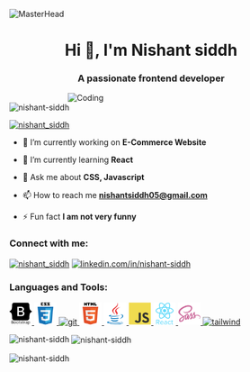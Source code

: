 ![MasterHead](https://camo.githubusercontent.com/48ec00ed4c84e771db4a1db90b56352923a8d644452a32b434d68e97006c9337/68747470733a2f2f63686b736b696c6c732e636f6d2f77702d636f6e74656e742f75706c6f6164732f323032302f30342f504e432d416e696d617465642d42616e6e6572732e676966)
<h1 align="center">Hi 👋, I'm Nishant siddh</h1>
<h3 align="center">A passionate frontend developer</h3>

<img src="https://miro.medium.com/max/1360/0*7Q3yvSIv_t0ioJ-Z.gif" width="400" align="right" alt="Coding">

<p align="left"> <img src="https://komarev.com/ghpvc/?username=nishant-siddh&label=Profile%20views&color=0e75b6&style=flat" alt="nishant-siddh" /> </p>

<p align="left"> <a href="https://twitter.com/nishant_siddh" target="blank"><img src="https://img.shields.io/twitter/follow/nishant_siddh?logo=twitter&style=for-the-badge" alt="nishant_siddh" /></a> </p>

- 🔭 I’m currently working on **E-Commerce Website**

- 🌱 I’m currently learning **React**

- 💬 Ask me about **CSS, Javascript**

- 📫 How to reach me **nishantsiddh05@gmail.com**

- ⚡ Fun fact **I am not very funny**

<h3 align="left">Connect with me:</h3>
<p align="left">
<a href="https://twitter.com/nishant_siddh" target="blank"><img align="center" src="https://raw.githubusercontent.com/rahuldkjain/github-profile-readme-generator/master/src/images/icons/Social/twitter.svg" alt="nishant_siddh" height="30" width="40" /></a>
<a href="https://linkedin.com/in/linkedin.com/in/nishant-siddh" target="blank"><img align="center" src="https://raw.githubusercontent.com/rahuldkjain/github-profile-readme-generator/master/src/images/icons/Social/linked-in-alt.svg" alt="linkedin.com/in/nishant-siddh" height="30" width="40" /></a>
</p>

<h3 align="left">Languages and Tools:</h3>
<p align="left"> <a href="https://getbootstrap.com" target="_blank" rel="noreferrer"> <img src="https://raw.githubusercontent.com/devicons/devicon/master/icons/bootstrap/bootstrap-plain-wordmark.svg" alt="bootstrap" width="40" height="40"/> </a> <a href="https://www.w3schools.com/css/" target="_blank" rel="noreferrer"> <img src="https://raw.githubusercontent.com/devicons/devicon/master/icons/css3/css3-original-wordmark.svg" alt="css3" width="40" height="40"/> </a> <a href="https://git-scm.com/" target="_blank" rel="noreferrer"> <img src="https://www.vectorlogo.zone/logos/git-scm/git-scm-icon.svg" alt="git" width="40" height="40"/> </a> <a href="https://www.w3.org/html/" target="_blank" rel="noreferrer"> <img src="https://raw.githubusercontent.com/devicons/devicon/master/icons/html5/html5-original-wordmark.svg" alt="html5" width="40" height="40"/> </a> <a href="https://www.java.com" target="_blank" rel="noreferrer"> <img src="https://raw.githubusercontent.com/devicons/devicon/master/icons/java/java-original.svg" alt="java" width="40" height="40"/> </a> <a href="https://developer.mozilla.org/en-US/docs/Web/JavaScript" target="_blank" rel="noreferrer"> <img src="https://raw.githubusercontent.com/devicons/devicon/master/icons/javascript/javascript-original.svg" alt="javascript" width="40" height="40"/> </a> <a href="https://reactjs.org/" target="_blank" rel="noreferrer"> <img src="https://raw.githubusercontent.com/devicons/devicon/master/icons/react/react-original-wordmark.svg" alt="react" width="40" height="40"/> </a> <a href="https://sass-lang.com" target="_blank" rel="noreferrer"> <img src="https://raw.githubusercontent.com/devicons/devicon/master/icons/sass/sass-original.svg" alt="sass" width="40" height="40"/> </a> <a href="https://tailwindcss.com/" target="_blank" rel="noreferrer"> <img src="https://www.vectorlogo.zone/logos/tailwindcss/tailwindcss-icon.svg" alt="tailwind" width="40" height="40"/> </a> </p>

<p><img align="left" src="https://github-readme-stats.vercel.app/api/top-langs?username=nishant-siddh&show_icons=true&locale=en&layout=compact" alt="nishant-siddh" /></p>

<p>&nbsp;<img align="center" src="https://github-readme-stats.vercel.app/api?username=nishant-siddh&show_icons=true&locale=en" alt="nishant-siddh" /></p>

<p><img align="center" src="https://github-readme-streak-stats.herokuapp.com/?user=nishant-siddh&" alt="nishant-siddh" /></p>
